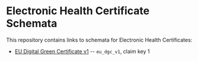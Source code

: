 # Electronic Health Certificate Schemata

This repository contains links to schemata for Electronic Health Certificates:

- [EU Digital Green Certificate v1](https://github.com/ehn-digital-green-development/ehn-dgc-schema) -- `eu_dgc_v1`, claim key 1
